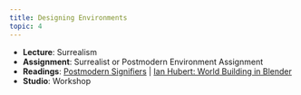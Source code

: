 ```yaml
---
title: Designing Environments
topic: 4
---
```

- **Lecture**: Surrealism
- **Assignment**: Surrealist or Postmodern Environment Assignment
- **Readings**: [Postmodern Signifiers](https://impr.hdyar.com/notes/postmodernSignifiers.html) | [Ian Hubert: World Building in Blender](https://www.youtube.com/watch?v=whPWKecazgM)
- **Studio**: Workshop
